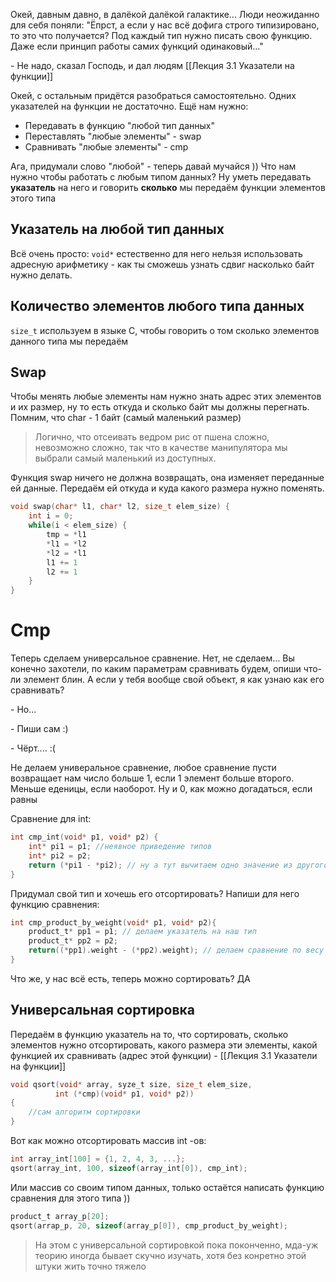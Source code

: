 Окей, давным давно, в далёкой далёкой галактике... Люди неожиданно для себя поняли: "Ёпрст, а если у нас всё дофига строго типизировано, то это что получается? Под каждый тип нужно писать свою функцию. Даже если принцип работы самих функций одинаковый..."

\- Не надо, сказал Господь, и дал людям [[Лекция 3.1 Указатели на функции]]

Окей, с остальным придётся разобраться самостоятельно. Одних указателей на функции не достаточно. Ещё нам нужно:
- Передавать в функцию "любой тип данных"
- Переставлять "любые элементы" - swap
- Сравнивать "любые элементы" - cmp

Ага, придумали слово "любой" - теперь давай мучайся ))
Что нам нужно чтобы работать с любым типом данных? Ну уметь передавать **указатель** на него и говорить **сколько** мы передаём функции элементов этого типа

## Указатель на любой тип данных
Всё очень просто: `void*` естественно для него нельзя использовать адресную арифметику - как ты сможешь узнать сдвиг насколько байт нужно делать.

## Количество элементов любого типа данных
`size_t` используем в языке С, чтобы говорить о том сколько элементов данного типа мы передаём

## Swap 
Чтобы менять любые элементы нам нужно знать адрес этих элементов и их размер, ну то есть откуда и сколько байт мы должны перегнать. Помним, что char - 1 байт (самый маленький размер)

> Логично, что отсеивать ведром рис от пшена сложно, невозможно сложно, так что в качестве манипулятора мы выбрали самый маленький из доступных.

Функция swap ничего не должна возвращать, она изменяет переданные ей данные. Передаём ей откуда и куда какого размера нужно поменять.

```c
void swap(char* l1, char* l2, size_t elem_size) {
	int i = 0;
	while(i < elem_size) {
		tmp = *l1
		*l1 = *l2
		*l2 = *l1
		l1 += 1
		l2 += 1
	}
}
```

# Cmp
Теперь сделаем универсальное сравнение. Нет, не сделаем... Вы конечно захотели, по каким параметрам сравнивать будем, опиши что-ли элемент блин. А если у тебя вообще свой объект, я как узнаю как его сравнивать? 

\- Но...

\- Пиши сам :)

\- Чёрт.... :(

Не делаем универальное сравнение, любое сравнение пусти возвращает нам число больше 1, если 1 элемент больше второго. Меньше еденицы, если наоборот. Ну и 0, как можно догадаться, если равны

Сравнение для int:
```c
int cmp_int(void* p1, void* p2) {
	int* pi1 = p1; //неявное приведение типов
	int* pi2 = p2;
	return (*pi1 - *pi2); // ну а тут вычитаем одно значение из другого
}
```

Придумал свой тип и хочешь его отсортировать? Напиши для него функцию сравнения:
```c
int cmp_product_by_weight(void* p1, void* p2){
	product_t* pp1 = p1; // делаем указатель на наш тип
	product_t* pp2 = p2;
	return((*pp1).weight - (*pp2).weight); // делаем сравнение по весу
}
```

Что же, у нас всё есть, теперь можно сортировать? ДА

## Универсальная сортировка
Передаём в функцию указатель на то, что сортировать, сколько элементов нужно отсортировать, какого размера эти элементы, какой функцией их сравнивать (адрес этой функции) - [[Лекция 3.1 Указатели на функции]]

```c
void qsort(void* array, syze_t size, size_t elem_size,
		  int (*cmp)(void* p1, void* p2))
{
	//сам алгоритм сортировки
}
```

Вот как можно отсортировать массив int -ов:
```c
int array_int[100] = {1, 2, 4, 3, ...};
qsort(array_int, 100, sizeof(array_int[0]), cmp_int);
```

Или массив со своим типом данных, только остаётся написать функцию сравнения для этого типа ))

```c
product_t array_p[20];
qsort(arrap_p, 20, sizeof(array_p[0]), cmp_product_by_weight);
```

> На этом с универсальной сортировкой пока поконченно, мда-уж теорию иногда бывает скучно изучать, хотя без конретно этой штуки жить точно тяжело

